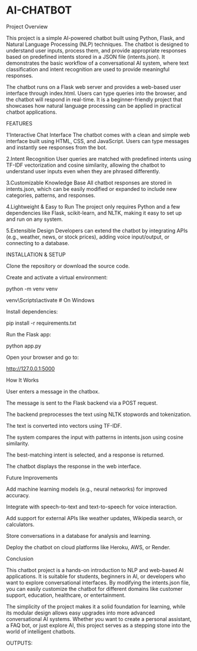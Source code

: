 # AI-CHATBOT

Project Overview

This project is a simple AI-powered chatbot built using Python, Flask, and Natural Language Processing (NLP) techniques. The chatbot is designed to understand user inputs, process them, and provide appropriate responses based on predefined intents stored in a JSON file (intents.json). It demonstrates the basic workflow of a conversational AI system, where text classification and intent recognition are used to provide meaningful responses.

The chatbot runs on a Flask web server and provides a web-based user interface through index.html. Users can type queries into the browser, and the chatbot will respond in real-time. It is a beginner-friendly project that showcases how natural language processing can be applied in practical chatbot applications.

FEATURES

1'Interactive Chat Interface
The chatbot comes with a clean and simple web interface built using HTML, CSS, and JavaScript. Users can type messages and instantly see responses from the bot.

2.Intent Recognition
User queries are matched with predefined intents using TF-IDF vectorization and cosine similarity, allowing the chatbot to understand user inputs even when they are phrased differently.

3.Customizable Knowledge Base
All chatbot responses are stored in intents.json, which can be easily modified or expanded to include new categories, patterns, and responses.

4.Lightweight & Easy to Run
The project only requires Python and a few dependencies like Flask, scikit-learn, and NLTK, making it easy to set up and run on any system.

5.Extensible Design
Developers can extend the chatbot by integrating APIs (e.g., weather, news, or stock prices), adding voice input/output, or connecting to a database.

INSTALLATION & SETUP

Clone the repository or download the source code.

Create and activate a virtual environment:

python -m venv venv

venv\Scripts\activate    # On Windows

Install dependencies:

pip install -r requirements.txt

Run the Flask app:

python app.py

Open your browser and go to:

http://127.0.0.1:5000

How It Works

User enters a message in the chatbox.

The message is sent to the Flask backend via a POST request.

The backend preprocesses the text using NLTK stopwords and tokenization.

The text is converted into vectors using TF-IDF.

The system compares the input with patterns in intents.json using cosine similarity.

The best-matching intent is selected, and a response is returned.

The chatbot displays the response in the web interface.

Future Improvements

Add machine learning models (e.g., neural networks) for improved accuracy.

Integrate with speech-to-text and text-to-speech for voice interaction.

Add support for external APIs like weather updates, Wikipedia search, or calculators.

Store conversations in a database for analysis and learning.

Deploy the chatbot on cloud platforms like Heroku, AWS, or Render.

Conclusion

This chatbot project is a hands-on introduction to NLP and web-based AI applications. It is suitable for students, beginners in AI, or developers who want to explore conversational interfaces. By modifying the intents.json file, you can easily customize the chatbot for different domains like customer support, education, healthcare, or entertainment.

The simplicity of the project makes it a solid foundation for learning, while its modular design allows easy upgrades into more advanced conversational AI systems. Whether you want to create a personal assistant, a FAQ bot, or just explore AI, this project serves as a stepping stone into the world of intelligent chatbots.

OUTPUTS: 













